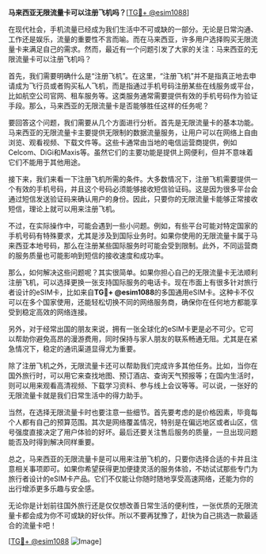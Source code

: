 **马来西亚无限流量卡可以注册飞机吗？**[[TG💪+ @esim1088](https://t.me/s/esim1088)]

在现代社会，手机流量已经成为我们生活中不可或缺的一部分。无论是日常沟通、工作还是娱乐，流量的重要性不言而喻。而在马来西亚，许多用户选择购买无限流量卡来满足自己的需求。然而，最近有一个问题引发了大家的关注：马来西亚的无限流量卡可以注册飞机吗？

首先，我们需要明确什么是“注册飞机”。在这里，“注册飞机”并不是指真正地去申请成为飞行员或者购买私人飞机，而是指通过手机号码注册某些在线服务或平台，比如航空公司官网、租车服务等。这类服务通常需要提供有效的手机号码作为验证手段。那么，马来西亚的无限流量卡是否能够胜任这样的任务呢？

要回答这个问题，我们需要从几个方面进行分析。首先是无限流量卡的基本功能。马来西亚的无限流量卡主要提供无限制的数据流量服务，让用户可以在网络上自由浏览、观看视频、下载文件等。这些卡通常由当地的电信运营商提供，例如Celcom、DiGi和Maxis等。虽然它们的主要功能是提供上网便利，但并不意味着它们不能用于其他用途。

接下来，我们来看一下注册飞机所需的条件。大多数情况下，注册飞机需要提供一个有效的手机号码，并且这个号码必须能够接收短信验证码。这是因为很多平台会通过短信发送验证码来确认用户的身份。因此，只要你的无限流量卡能够正常接收短信，理论上就可以用来注册飞机。

不过，在实际操作中，可能会遇到一些小问题。例如，有些平台可能对特定国家的手机号码有特殊要求，尤其是涉及到国际业务时。如果你使用的无限流量卡属于马来西亚本地号码，那么在注册某些国际服务时可能会受到限制。此外，不同运营商的服务质量也可能影响到短信的接收速度和成功率。

那么，如何解决这些问题呢？其实很简单。如果你担心自己的无限流量卡无法顺利注册飞机，可以选择更换一张支持国际服务的电话卡。现在市面上有很多针对旅行者设计的eSIM卡，比如来自**TG💪+ @esim1088**的多国通用eSIM卡。这种卡不仅可以在多个国家使用，还能轻松切换不同的网络服务商，确保你在任何地方都能享受到稳定高效的网络连接。

另外，对于经常出国的朋友来说，拥有一张全球化的eSIM卡更是必不可少。它可以帮助你避免高昂的漫游费用，同时保持与家人朋友的联系畅通无阻。尤其是在紧急情况下，稳定的通讯渠道显得尤为重要。

除了注册飞机之外，无限流量卡还可以帮助我们完成许多其他任务。比如，当你在国外旅行时，可以用它来查找地图、预订酒店、查询天气预报等；在国内生活时，则可以用来观看高清视频、下载学习资料、参与线上会议等等。可以说，一张好的无限流量卡就是我们日常生活中的得力助手。

当然，在选择无限流量卡时也要注意一些细节。首先要考虑的是价格因素，毕竟每个人都有自己的预算范围。其次是网络覆盖情况，特别是在偏远地区或者山区，信号强度直接决定了用户体验的好坏。最后还要关注售后服务的质量，一旦出现问题能否及时得到解决同样重要。

总之，马来西亚的无限流量卡是可以用来注册飞机的，只要你选择合适的卡并且注意相关事项即可。如果你希望获得更加便捷灵活的服务体验，不妨试试那些专门为旅行者设计的eSIM卡产品。它们不仅能让你随时随地享受高速网络，还能为你的出行增添更多乐趣与安全感。

无论你是计划前往国外旅行还是仅仅想改善日常生活的便利性，一张优质的无限流量卡都会成为你不可或缺的好伙伴。所以不要再犹豫了，赶快为自己挑选一款最适合的流量卡吧！

[[TG💪+ @esim1088](https://t.me/s/esim1088) ![Image](https://i.postimg.cc/4NQfJmqS/Snipaste-2025-05-13-00-14-12.png)]